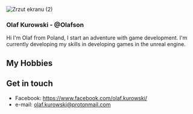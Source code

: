 ![Zrzut ekranu (2)](https://user-images.githubusercontent.com/103067797/162509184-58755f07-7427-4258-999e-c29b3a431a0e.png)

### Olaf Kurowski - @Olafson
Hi I'm Olaf from Poland, I start an adventure with game development. I'm currently developing my skills in developing games in the unreal engine. 

## My Hobbies



## Get in touch
- Facebook: https://www.facebook.com/olaf.kurowski/
- e-mail: olaf.kurowski@protonmail.com
